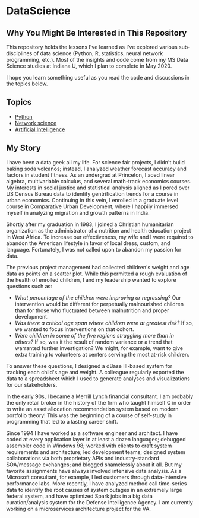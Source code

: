# DataScience
## Why You Might Be Interested in This Repository
This repository holds the lessons I've learned as I've explored various sub-disciplines of data science (Python, R, statistics, neural network programming, etc.). Most of the insights and code come from my MS Data Science studies at Indiana U, which I plan to complete in May 2020.

I hope you learn something useful as you read the code and discussions in the topics below.
## Topics
* [Python](https://github.com/chrisfalter/DataScience/tree/master/Python)
* [Network science](https://github.com/chrisfalter/DataScience/tree/master/NetworkScience)
* [Artificial Intelligence](https://github.com/chrisfalter/DataScience/tree/master/AI)
## My Story
I have been a data geek all my life. For science fair projects, I didn't build baking soda volcanos; instead, I analyzed weather forecast accuracy and factors in student fitness. As an undergrad at Princeton, I aced linear algebra, multivariable calculus, and several math-track economics courses. My interests in social justice and statistical analysis aligned as I pored over US Census Bureau data to identify gentrification trends for a course in urban economics. Continuing in this vein, I enrolled in a graduate level course in Comparative Urban Development, where I happily immersed myself in analyzing migration and growth patterns in India.

Shortly after my graduation in 1983, I joined a Christian humanitarian organization as the administrator of a nutrition and health education project in West Africa. To increase our effectiveness, my wife and I were required to abandon the American lifestyle in favor of local dress, custom, and language. Fortunately, I was not called upon to abandon my passion for data.

The previous project management had collected children's weight and age data as points on a scatter plot. While this permitted a rough evaluation of the health of enrolled children, I and my leadership wanted to explore questions such as:

- *What percentage of the children were improving or regressing?* Our intervention would be different for perpetually malnourished children than for those who fluctuated between malnutrition and proper development.
- *Was there a critical age span where children were at greatest risk?* If so, we wanted to focus interventions on that cohort.
- *Were children in some of the five regions struggling more than in others?* If so, was it the result of random variance or a trend that warranted further investigation? We might, for example, want to give extra training to volunteers at centers serving the most at-risk children.

To answer these questions, I designed a dBase III-based system for tracking each child's age and weight. A colleague regularly exported the data to a spreadsheet which I used to generate analyses and visualizations for our stakeholders.

In the early 90s, I became a Merrill Lynch financial consultant. I am probably the only retail broker in the history of the firm who taught himself C in order to write an asset allocation recommendation system based on modern portfolio theory! This was the beginning of a course of self-study in programming that led to a lasting career shift.

Since 1994 I have worked as a software engineer and architect. I have coded at every application layer in at least a dozen languages; debugged assembler code in Windows 98; worked with clients to craft system requirements and architecture; led development teams; designed system collaborations via both proprietary APIs and industry-standard SOA/message exchanges; and blogged shamelessly about it all. But my favorite assignments have always involved intensive data analysis. As a Microsoft consultant, for example, I led customers through data-intensive performance labs. More recently, I have analyzed method call time-series data to identify the root causes of system outages in an extremely large federal system, and have optimized Spark jobs in a big data curation/analysis system for the Defense Intelligence Agency. I am currently working on a microservices architecture project for the VA.
